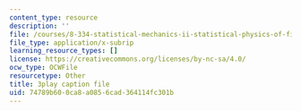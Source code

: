 ```yaml
---
content_type: resource
description: ''
file: /courses/8-334-statistical-mechanics-ii-statistical-physics-of-fields-spring-2014/74789b600ca8a0856cad364114fc301b_6HrTfI8R_9A.srt
file_type: application/x-subrip
learning_resource_types: []
license: https://creativecommons.org/licenses/by-nc-sa/4.0/
ocw_type: OCWFile
resourcetype: Other
title: 3play caption file
uid: 74789b60-0ca8-a085-6cad-364114fc301b
---
```

